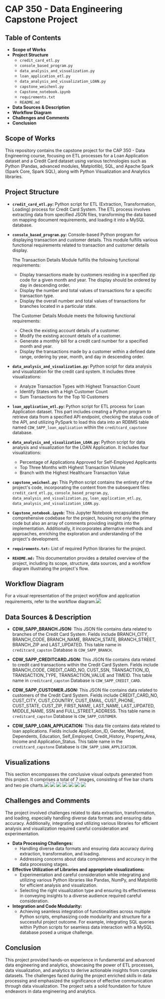 # CAP 350 - Data Engineering Capstone Project

## Table of Contents
* **Scope of Works**
* **Project Structure**
    - `credit_card_etl.py`
    - `console_based_program.py`
    - `data_analysis_and_visualization.py`
    - `loan_application_etl.py`
    - `data_analysis_and_visualization_LOAN.py`
    - `capstone_weichenl.py`
    - `Capstone_notebook.ipynb`
    - `requirements.txt`
    - `README.md`
* **Data Sources & Description**
* **Workflow Diagram**
* **Challenges and Comments**
* **Conclusion**


## Scope of Works
This repository contains the capstone project for the CAP 350 - Data Engineering course, focusing on ETL processes for a Loan Application dataset and a Credit Card dataset using various technologies such as Python (Pandas, advanced modules, Matplotlib), SQL, and Apache Spark (Spark Core, Spark SQL), along with Python Visualization and Analytics libraries.


## Project Structure
* **`credit_card_etl.py`:** Python script for ETL (Extraction, Transformation, Loading) process for Credit Card System. The ETL process involves extracting data from specified JSON files, transforming the data based on mapping document requirements, and loading it into a MySQL database.

* **`console_based_program.py`:** Console-based Python program for displaying transaction and customer details. This module fulfills various functional requirements related to transaction and customer details display.

    The Transaction Details Module fulfills the following functional requirements:
    - Display transactions made by customers residing in a specified zip code for a given month and year. The display should be ordered by day in descending order.
    - Display the number and total values of transactions for a specific transaction type.
    - Display the overall number and total values of transactions for branches located in a particular state.

    The Customer Details Module meets the following functional requirements:
    - Check the existing account details of a customer.
    - Modify the existing account details of a customer.
    - Generate a monthly bill for a credit card number for a specified month and year.
    - Display the transactions made by a customer within a defined date range, ordering by year, month, and day in descending order.

* **`data_analysis_and_visualization.py`:** Python script for data analysis and visualization for the credit card system. It includes three visualizations:
    - Analyze Transaction Types with Highest Transaction Count
    - Identify States with a High Customer Count
    - Sum Transactions for the Top 10 Customers

* **`loan_application_etl.py`:** Python script for ETL process for Loan Application dataset. This part includes creating a Python program to retrieve data from a specified API endpoint, checking the status code of the API, and utilizing PySpark to load this data into an RDBMS table named `CDW_SAPP_loan_application` within the `creditcard_capstone` database.

* **`data_analysis_and_visualization_LOAN.py`:** Python script for data analysis and visualization for the LOAN Application. It includes four visualizations:
    - Percentage of Applications Approved for Self-Employed Applicants
    - Top Three Months with Highest Transaction Volume
    - Branch with the Highest Healthcare Transaction Value

* **`capstone_weichenl.py`:** This Python script contains the entirety of the project's code, incorporating the content from the subsequent files: `credit_card_etl.py`, `console_based_program.py`, `data_analysis_and_visualization.py`, `loan_application_etl.py`, `data_analysis_and_visualization_LOAN.py`.

* **`Capstone_notebook.ipynb`:** This Jupyter Notebook encapsulates the comprehensive codebase for the project, housing not only the primary code but also an array of comments providing insights into the implementation. Additionally, it incorporates alternative methods and approaches, enriching the exploration and understanding of the project's development.

* **`requirements.txt:`** List of required Python libraries for the project.
* **`README.md:`** This documentation provides a detailed overview of the project, including its scope, structure, data sources, and a workflow diagram illustrating the project's flow.

## Workflow Diagram
For a visual representation of the project workflow and application requirements, refer to the workflow diagram.<img src="schema.png"/>

## Data Sources & Description
* **CDW_SAPP_BRANCH.JSON:** This JSON file contains data related to branches of the Credit Card System. Fields include BRANCH_CITY, BRANCH_CODE, BRANCH_NAME, BRANCH_STATE, BRANCH_STREET, BRANCH_ZIP and LAST_UPDATED. This table name in `creditcard_capston` Database is `CDW_SAPP_BRANCH`.

* **CDW_SAPP_CREDITCARD.JSON:** This JSON file contains data related to credit card transactions within the Credit Card System. Fields include BRANCH_CODE, CREDIT_CARD_NO, CUST_SSN, TRANSACTION_ID, TRANSACTION_TYPE, TRANSACTION_VALUE and TIMEID. This table name in `creditcard_capston` Database is `CDW_SAPP_CREDIT_CARD`.

* **CDW_SAPP_CUSTOMER.JSON:** This JSON file contains data related to customers of the Credit Card System. Fields include CREDIT_CARD_NO, CUST_CITY, CUST_COUNTRY, CUST_EMAIL, CUST_PHONE, CUST_STATE, CUST_ZIP, FIRST_NAME, LAST_NAME, LAST_UPDATED, MIDDLE_NAME, SSN and FULL_STREET_ADDRESS. This table name in `creditcard_capston` Database is `CDW_SAPP_CUSTOMER`.

* **CDW_SAPP_LOAN_APPLICATION:** This data file contains data related to loan applications. Fields include Application_ID, Gender, Married, Dependents, Education, Self_Employed, Credit_History, Property_Area, Income and Application_Status. This table name in the `creditcard_capstone` Database is `CDW_SAPP_LOAN_APPLICATION`.


## Visualizations
This section encompasses the conclusive visual outputs generated from this project. It comprises a total of 7 images, consisting of five bar charts and two pie charts.<img src="visualizations/Total Transaction value by Transaction Type.png"/>
<img src="visualizations/Customer Count by State.png"/>
<img src="visualizations/Total Transaction Amount for Top 10 Customers.png"/>
<img src="visualizations/Percentage of Applications Approved for Self-Employed Apllicants.png"/>
<img src="visualizations/Percentage of Rejections for Married Male Applicants.png"/>
<img src="visualizations/Top Three Months with the Largest Transaction Volume.png"/>
<img src="visualizations/Total Transaction Value for Healthcare by Branch.png"/>




## Challenges and Comments
The project involved challenges related to data extraction, transformation, and loading, especially handling diverse data formats and ensuring data accuracy. Additionally, integrating and utilizing various libraries for efficient analysis and visualization required careful consideration and experimentation.

* **Data Processing Challenges:** 
    - Handling diverse data formats and ensuring data accuracy during extraction, transformation, and loading.
    - Addressing concerns about data completeness and accuracy in the data processing stages.
* **Effective Utilization of Libraries and appropriate visualizations:** 
    - Experimentation and careful consideration while integrating and utilizing various Python libraries like Pandas, NumPy, and Matplotlib for efficient analysis and visualization.
    - Selecting the right visualization type and ensuring its effectiveness in conveying insights to a diverse audience required careful consideration. 
* **Integration and Code Modularity:** 
    - Achieving seamless integration of functionalities across multiple Python scripts, emphasizing code modularity and structure for a successful project outcome. For example, integrating SQL queries within Python scripts for seamless data interaction with a MySQL database posed a unique challenge.

## Conclusion
This project provided hands-on experience in fundamental and advanced data engineering and analytics, showcasing the power of ETL processes, data visualization, and analytics to derive actionable insights from complex datasets. The challenges faced during the project enriched skills in data processing and emphasized the significance of effective communication through data visualization. The project sets a solid foundation for future endeavors in data engineering and analytics.
